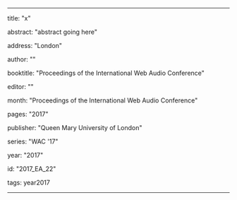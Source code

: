 ---
      
title: "x" 
      
abstract: "abstract going here"
      
address: "London" 
      
author: "" 
      
booktitle: "Proceedings of the International Web Audio Conference" 
      
editor: "" 
      
month: "Proceedings of the International Web Audio Conference"
      
pages: "2017" 
      
publisher: "Queen Mary University of London" 
      
series: "WAC '17"  
      
year: "2017" 
      
id: "2017_EA_22" 
      
tags: year2017 
      
---